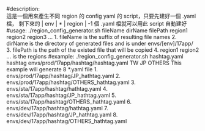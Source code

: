 #description:    
    這是一個用來產生不同 region 的 config yaml 的 script，只要先建好一個 .yaml 檔，
    剩下來的 | env | * | region | -1 個 .yaml 檔就可以用此 script 自動建好
#usage:
    ./region_config_generator.sh fileName dirName filePath region1 region2 region3 ...
    1. fileName is the suffix of resulting file names
    2. dirName is the directory of generated files and is under envs/[env]/17app/
    3. filePath is the path of the existed file that will be copied
    4. region1 region2 ... is the regions 
#example:
    ./region_config_generator.sh hashtag.yaml hashtag envs/prod/17app/hashtag/hashtag.yaml TW JP OTHERS 
    This example will generate 8 *.yaml file
    1. envs/prod/17app/hashtag/JP_hathtag.yaml
    2. envs/prod/17app/hashtag/OTHERS_hathtag.yaml
    3. envs/sta/17app/hashtag/hathtag.yaml
    4. envs/sta/17app/hashtag/JP_hathtag.yaml
    5. envs/sta/17app/hashtag/OTHERS_hathtag.yaml
    6. envs/dev/17app/hashtag/hathtag.yaml
    7. envs/dev/17app/hashtag/JP_hathtag.yaml
    8. envs/dev/17app/hashtag/OTHERS_hathtag.yaml 
